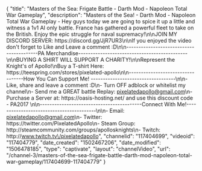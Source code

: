 {
    "title": "Masters of the Sea: Frigate Battle - Darth Mod - Napoleon Total War Gameplay",
    "description": "Masters of the Sea! - Darth Mod - Napoleon Total War Gameplay - Hey guys today we are going to spice it up a little and witness a 1v1 AI only battle. France has gathered a powerful fleet to take on the British. Enjoy the epic struggle for naval supremacy!\n\nJOIN MY DISCORD SERVER: https:\/\/discord.gg\/JjR7UR3\n\nIf you enjoyed the video don't forget to Like and Leave a comment :D\n\n-----------------------------------------PA Merchandise---------------------------------------------\n\nBUYING A SHIRT WILL SUPPORT A CHARITY!\n\nRepresent the Knight's of Apollo!\nBuy a T-shirt Here: https:\/\/teespring.com\/stores\/pixelated-apollo\n\n----------------------------------How You Can Support Me! -----------------------------------\n\n- Like, share and leave a comment :D\n- Turn OFF adblock or whitelist my channel\n- Send me a GREAT battle Replay: pixelatedapollo@gmail.com\n- Purchase a Server at: https:\/\/oasis-hosting.net\/ and use this discount code - PA2017 \n\n------------------------------------------Connect With Me!-----------------------------------------\n\n- Email: pixelatedapollo@gmail.com\n- Twitter: https:\/\/twitter.com\/PixelatedApollo\n- Steam Group:  http:\/\/steamcommunity.com\/groups\/apollosknights\n- Twitch: http:\/\/www.twitch.tv\/pixelatedapollo",
    "channelid": "117404699",
    "videoid": "117404779",
    "date_created": "1502467206",
    "date_modified": "1506478185",
    "type": "captivate",
    "layout": "channelVideo",
    "url": "\/channel-3\/masters-of-the-sea-frigate-battle-darth-mod-napoleon-total-war-gameplay\/117404699-117404779"
}